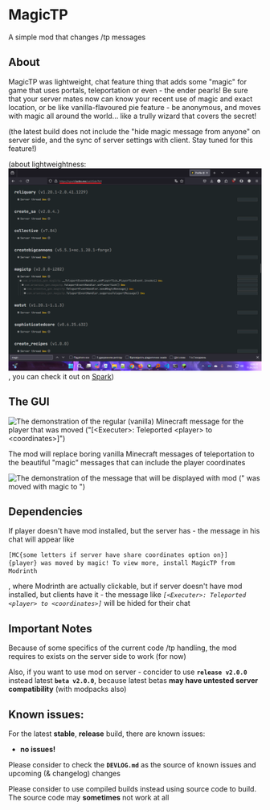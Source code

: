 # MagicTP
A simple mod that changes /tp messages

## About
MagicTP was lightweight, chat feature thing that adds some "magic" for game that uses portals, teleportation or even - the ender pearls! Be sure that your server mates now can know your recent use of magic and exact location, or be like vanilla-flavoured pie feature - be anonymous, and moves with magic all around the world... like a trully wizard that covers the secret!

(the latest build does not include the "hide magic message from anyone" on server side, and the sync of server settings with client. Stay tuned for this feature!)

(about lightweightness: ![showcase lightweightness of mod](image.png), you can check it out on [Spark](https://spark.lucko.me/uxLIGde7kH))

## The GUI
![The demonstration of the regular (vanilla) Minecraft message for the player that was moved ("_`[<Executer>: Teleported <player> to <coordinates>]`_")](https://cdn.modrinth.com/data/cached_images/de1b54383aaf43edbe4d69b2721584ce92aad89b.png)

The mod will replace boring vanilla Minecraft messages of teleportation to the beautiful "magic" messages that can include the player coordinates

![The demonstration of the message that will be displayed with mod ("<player> was moved with magic to <place>")](https://cdn.modrinth.com/data/cached_images/13a43694d60dbf725949a122a0e8c5657b31d2d0.png)

## Dependencies

If player doesn't have mod installed, but the server has - the message in his chat will appear like 

```
[MC{some letters if server have share coordinates option on}]
{player} was moved by magic! To view more, install MagicTP from Modrinth
```

, where Modrinth are actually clickable, but if server doesn't have mod installed, but clients have it - the message like _`[<Executer>: Teleported <player> to <coordinates>]`_ will be hided for their chat

## Important Notes
Because of some specifics of the current code /tp handling, the mod requires to exists on the server side to work (for now)

Also, if you want to use mod on server - concider to use **`release v2.0.0`** instead latest **`beta v2.0.0`**, because latest betas **may have untested server compatibility** (with modpacks also)


## Known issues:
For the latest **stable**, **release** build, there are known issues:
- **no issues!**

Please consider to check the **`DEVLOG.md`** as the source of known issues and upcoming (& changelog) changes

Please consider to use compiled builds instead using source code to build. The source code may **sometimes** not work at all
